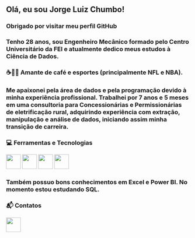 ## Olá, eu sou Jorge Luiz Chumbo!

### Obrigado por visitar meu perfil GitHub

### Tenho 28 anos, sou Engenheiro Mecânico formado pelo Centro Universitário da FEI e atualmente dedico meus estudos à Ciência de Dados.

### :coffee::football::basketball: Amante de café e esportes (principalmente NFL e NBA).

### Me apaixonei pela área de dados e pela programação devido à minha experiência profissional. Trabalhei por 7 anos e 5 meses em uma consultoria para Concessionárias e Permissionárias de eletrificação rural, adquirindo experiência com extração, manipulação e análise de dados, iniciando assim minha transição de carreira.

### :computer: Ferramentas e Tecnologias

<img src="https://cdn.jsdelivr.net/gh/devicons/devicon/icons/python/python-original.svg" width="40" height="40"/> <img src="https://cdn.jsdelivr.net/gh/devicons/devicon/icons/anaconda/anaconda-original.svg" width="40" height="40"/> <img src="https://cdn.jsdelivr.net/gh/devicons/devicon/icons/pycharm/pycharm-original.svg" width="40" height="40"/> <img src="https://cdn.jsdelivr.net/gh/devicons/devicon/icons/jupyter/jupyter-original-wordmark.svg" width="40" height="40"/> 

### Também possuo bons conhecimentos em Excel e Power BI. No momento estou estudando SQL.

### :mailbox_with_mail: Contatos
<div>
<a href="https://www.linkedin.com/in/jorgeluizchumbo/" target="_blank"><img src="https://cdn.jsdelivr.net/gh/devicons/devicon/icons/linkedin/linkedin-original.svg" width="40" height="40" /></a>
</div>
